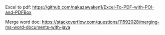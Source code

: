 Excel to pdf:
https://github.com/nakazawaken1/Excel-To-PDF-with-POI-and-PDFBox

Merge word doc:
https://stackoverflow.com/questions/11592028/merging-ms-word-documents-with-java
